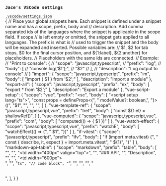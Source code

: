 <samp><b>Jace's VSCode settings</b></samp>

[`.vscode/settings.json`](./.vscode/settings.json)<br />
{
	// Place your global snippets here. Each snippet is defined under a snippet name and has a scope, prefix, body and 
	// description. Add comma separated ids of the languages where the snippet is applicable in the scope field. If scope 
	// is left empty or omitted, the snippet gets applied to all languages. The prefix is what is 
	// used to trigger the snippet and the body will be expanded and inserted. Possible variables are: 
	// $1, $2 for tab stops, $0 for the final cursor position, and ${1:label}, ${2:another} for placeholders. 
	// Placeholders with the same ids are connected.
	// Example:
	// "Print to console": {
	// 	"scope": "javascript,typescript",
	// 	"prefix": "log",
	// 	"body": [
	// 		"console.log('$1');",
	// 		"$2"
	// 	],
	// 	"description": "Log output to console"
	// }
	"import": {
    "scope": "javascript,typescript",
    "prefix": "im",
    "body": [
      "import { $1 } from '$2';"
    ],
    "description": "Import a module"
  },
  "export-all": {
    "scope": "javascript,typescript",
    "prefix": "ex",
    "body": [
      "export * from '$2';"
    ],
    "description": "Export a module"
  },
  "vue-script-setup": {
    "scope": "vue",
    "prefix": "<sc",
    "body": [
      "<script setup lang=\"ts\">",
      "const props = defineProps<{",
      "  modelValue?: boolean,",
      "}>()",
      "$1",
      "</script>",
      "",
      "<template>",
      "  <div>",
      "    <slot/>",
      "  </div>",
      "</template>",
    ]
  },
  "vue-template-ref": {
    "scope": "javascript,typescript,vue",
    "prefix": "tref",
    "body": [
      "const ${1:el} = shallowRef<HTMLDivElement>()",
    ]
  },
  "vue-computed": {
    "scope": "javascript,typescript,vue",
    "prefix": "com",
    "body": [
      "computed(() => { $1 })"
    ]
  },
  "vue-watch-effect": {
    "scope": "javascript,typescript,vue",
    "prefix": "watchE",
    "body": [
      "watchEffect(() => {",
      "  $1",
      "})"
    ]
  },
  "if-vitest": {
    "scope": "javascript,typescript",
    "prefix": "ifv",
    "body": [
      "if (import.meta.vitest) {",
      "  const { describe, it, expect } = import.meta.vitest",
      "  ${1}",
      "}"
    ]
  },
  "markdown-api-table": {
    "scope": "markdown",
    "prefix": "table",
    "body": [
      "<table>",
      "<tr>",
      "<td width=\"400px\" valign=\"top\">",
      "",
      "### API",
      "",
      "Description",
      "",
      "</td>",
      "<td width=\"600px\"><br>",
      "",
      "```ts",
      "// code block",
      "```",
      "",
      "</td>",
      "</tr>",
      "</table>",
    ],
  }
}

